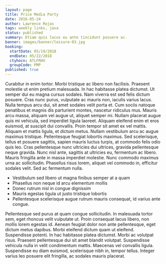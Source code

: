 ```yaml
---
layout: page
title: Price Media Party
date: 2016-05-24
author: Lawrence Rojas
tags: weekly links, java
status: published
summary: Etiam quis lacus eu ante tincidunt posuere ac.
banner: images/banner/leisure-03.jpg
booking:
  startDate: 05/19/2018
  endDate: 05/22/2018
  ctyhocn: ATLFRHX
  groupCode: PMP
published: true
---
```

Curabitur in enim tortor. Morbi tristique ac libero non facilisis. Praesent molestie ut enim pretium malesuada. In hac habitasse platea dictumst. Ut semper dui eu magna cursus sodales. Nam viverra est sed felis dictum posuere. Cras nunc purus, vulputate ac mauris non, iaculis varius lacus. Nulla tempus arcu dui, sit amet sodales velit porta et. Cum sociis natoque penatibus et magnis dis parturient montes, nascetur ridiculus mus. Mauris arcu massa, aliquam vel augue ut, aliquet semper mi. Nullam placerat augue quis mi vehicula, sed imperdiet ligula laoreet. Aliquam eleifend enim et eros euismod, at suscipit dui convallis. Proin tempor sit amet ex vel mattis. Aliquam et mattis ligula, et dictum metus.
Nullam vestibulum arcu ac augue maximus tristique. Pellentesque feugiat lobortis maximus. Sed scelerisque, tellus et posuere sagittis, sapien mauris luctus turpis, at commodo felis odio quis leo. Cras pellentesque nunc ultricies dui ultrices, gravida pellentesque neque gravida. Nunc nisl ante, sagittis at ultricies eu, fermentum ac libero. Mauris fringilla ante in massa imperdiet molestie. Nunc commodo maximus urna ac sollicitudin. Phasellus risus lorem, aliquet vel commodo in, efficitur sodales velit. Sed ac fermentum nulla.

* Vestibulum sed libero ut magna finibus semper at a quam
* Phasellus non neque id arcu elementum mollis
* Donec rutrum nisl in congue dignissim
* Mauris egestas ligula ut justo tristique lobortis
* Pellentesque scelerisque augue rutrum mauris consequat, id varius ante congue.

Pellentesque sed purus at quam congue sollicitudin. In malesuada tortor sem, eget rhoncus velit vulputate ut. Proin consequat lacus libero, non mollis lorem egestas id. Aenean feugiat dolor non ante pellentesque, eget dictum metus dapibus. Morbi eleifend dictum quam ut eleifend. Suspendisse potenti. In hac habitasse platea dictumst. Morbi ac volutpat risus. Praesent pellentesque dui sit amet blandit volutpat. Suspendisse vehicula nulla in velit condimentum mattis. Maecenas vel convallis ligula. Suspendisse eu diam euismod, scelerisque nibh in, tempor tellus. Integer varius leo posuere elit fringilla, ac sodales mauris placerat.
